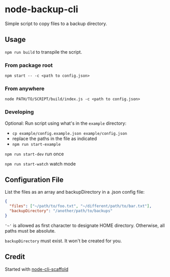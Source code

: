 # node-backup-cli

Simple script to copy files to a backup directory.

## Usage

`npm run build` to transpile the script.

### From package root

`npm start -- -c <path to config.json>`

### From anywhere

`node PATH/TO/SCRIPT/build/index.js -c <path to config.json>`

### Developing

Optional: Run script using what's in the `example` directory:

- `cp example/config.example.json example/config.json`
- replace the paths in the file as indicated
- `npm run start-example`

`npm run start-dev` run once

`npm run start-watch` watch mode

## Configuration File

List the files as an array and backupDirectory in a .json config file:

```json
{
  "files": ["~/path/to/foo.txt", "~/different/path/to/bar.txt"],
  "backupDirectory": "/another/path/to/backups"
}
```

`'~'` is allowed as first character to designate HOME directory. Otherwise, all paths must be absolute.

`backupDirectory` must exist. It won't be created for you.

## Credit

Started with [node-cli-scaffold](https://github.com/williscool/node-cli-scaffold)
